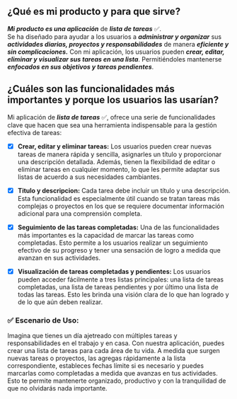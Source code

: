 ## ¿Qué es mi producto y para que sirve?

**_Mi producto es una aplicación_** de **_lista de tareas_** :white_check_mark:.<br>
Se ha diseñado para ayudar a los usuarios a **_administrar y organizar_** sus **_actividades diarias, proyectos y responsabilidades_** de manera **_eficiente y sin complicaciones._** Con mi aplicación, los usuarios pueden **_crear, editar, eliminar y visualizar sus tareas en una lista_**. Permitiéndoles mantenerse **_enfocados en sus objetivos y tareas pendientes_**.

## ¿Cuáles son las funcionalidades más importantes y porque los usuarios las usarían?

Mi aplicación de **_lista de tareas_** :white_check_mark:, ofrece una serie de funcionalidades clave que hacen que sea una herramienta indispensable para la gestión efectiva de tareas:

- [x] **Crear, editar y eliminar tareas:** Los usuarios pueden crear nuevas tareas de manera rápida y sencilla, asignarles un título y proporcionar una descripción detallada. Además, tienen la flexibilidad de editar o eliminar tareas en cualquier momento, lo que les permite adaptar sus listas de acuerdo a sus necesidades cambiantes.

- [x] **Titulo y descripcion:** Cada tarea debe incluir un título y una descripción. Esta funcionalidad es especialmente útil cuando se tratan tareas más complejas o proyectos en los que se requiere documentar información adicional para una comprensión completa.

- [x] **Seguimiento de las tareas completadas:** Una de las funcionalidades más importantes es la capacidad de marcar las tareas como completadas. Esto permite a los usuarios realizar un seguimiento efectivo de su progreso y tener una sensación de logro a medida que avanzan en sus actividades.

- [x] **Visualización de tareas completadas y pendientes:** Los usuarios pueden acceder fácilmente a tres listas principales: una lista de tareas completadas, una lista de tareas pendientes y por último una lista de todas las tareas. Esto les brinda una visión clara de lo que han logrado y de lo que aún deben realizar.

### :white_check_mark: Escenario de Uso:

Imagina que tienes un día ajetreado con múltiples tareas y responsabilidades en el trabajo y en casa. Con nuestra aplicación, puedes crear una lista de tareas para cada área de tu vida. A medida que surgen nuevas tareas o proyectos, las agregas rápidamente a la lista correspondiente, estableces fechas límite si es necesario y puedes marcarlas como completadas a medida que avanzas en tus actividades. Esto te permite mantenerte organizado, productivo y con la tranquilidad de que no olvidarás nada importante.
